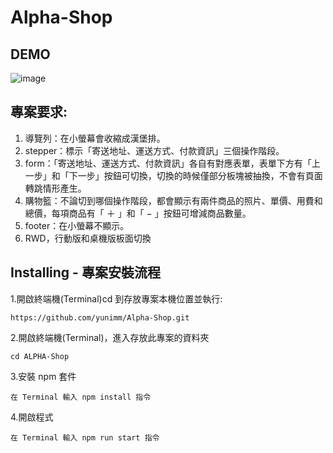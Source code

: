 # Alpha-Shop

## DEMO
![image](https://github.com/yunimm/Alpha-Shop/blob/main/Alpha-Shop-Demo.gif?raw=true)

## 專案要求:
1. 導覽列：在小螢幕會收縮成漢堡排。
2. stepper：標示「寄送地址、運送方式、付款資訊」三個操作階段。
3. form：「寄送地址、運送方式、付款資訊」各自有對應表單，表單下方有「上一步」和「下一步」按鈕可切換，切換的時候僅部分板塊被抽換，不會有頁面轉跳情形產生。
4. 購物籃：不論切到哪個操作階段，都會顯示有兩件商品的照片、單價、用費和總價，每項商品有「 ＋ 」和「 − 」按鈕可增減商品數量。
5. footer：在小螢幕不顯示。
6. RWD，行動版和桌機版板面切換

## Installing - 專案安裝流程
1.開啟終端機(Terminal)cd 到存放專案本機位置並執行:

    https://github.com/yunimm/Alpha-Shop.git

2.開啟終端機(Terminal)，進入存放此專案的資料夾

    cd ALPHA-Shop

3.安裝 npm 套件

    在 Terminal 輸入 npm install 指令

4.開啟程式

    在 Terminal 輸入 npm run start 指令
    

